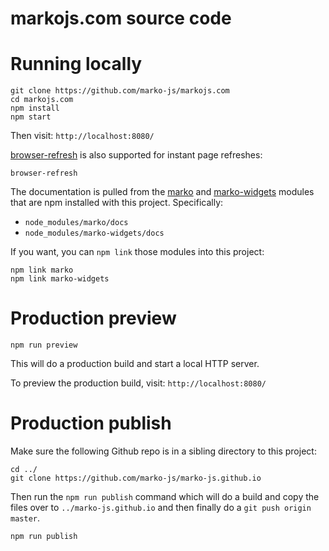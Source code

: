markojs.com source code
=======================

# Running locally

```
git clone https://github.com/marko-js/markojs.com
cd markojs.com
npm install
npm start
```

Then visit: `http://localhost:8080/`

[browser-refresh](https://github.com/patrick-steele-idem/browser-refresh) is also supported for instant page refreshes:

```
browser-refresh
```

The documentation is pulled from the [marko](https://github.com/marko-js/marko) and [marko-widgets](https://github.com/marko-js/marko-widgets) modules that are npm installed with this project. Specifically:

- `node_modules/marko/docs`
- `node_modules/marko-widgets/docs`

If you want, you can `npm link` those modules into this project:

```
npm link marko
npm link marko-widgets
```

# Production preview

```
npm run preview
```

This will do a production build and start a local HTTP server.

To preview the production build, visit: `http://localhost:8080/`

# Production publish

Make sure the following Github repo is in a sibling directory to this project:

```
cd ../
git clone https://github.com/marko-js/marko-js.github.io
```

Then run the `npm run publish` command which will do a build and copy the files over to `../marko-js.github.io` and then finally do a `git push origin master`.

```
npm run publish
```
